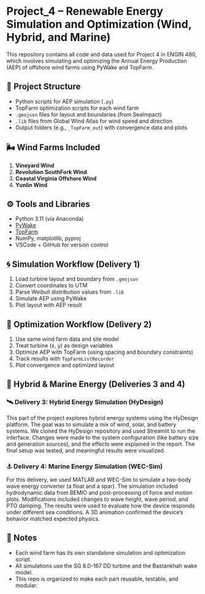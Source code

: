 # Project_4 – Renewable Energy Simulation and Optimization (Wind, Hybrid, and Marine)

This repository contains all code and data used for Project 4 in ENGIN 480, which involves simulating and optimizing the Annual Energy Production (AEP) of offshore wind farms using PyWake and TopFarm.

## 📁 Project Structure

- Python scripts for AEP simulation (`.py`)
- TopFarm optimization scripts for each wind farm
- `.geojson` files for layout and boundaries (from SeaImpact)
- `.lib` files from Global Wind Atlas for wind speed and direction
- Output folders (e.g., `_TopFarm_out`) with convergence data and plots

## 🌬️ Wind Farms Included

1. **Vineyard Wind**
2. **Revolution SouthFork Wind**
3. **Coastal Virginia Offshore Wind**
4. **Yunlin Wind**

## ⚙️ Tools and Libraries

- Python 3.11 (via Anaconda)
- [PyWake](https://github.com/TopFarm/PyWake)
- [TopFarm](https://github.com/TopFarm/TopFarm2)
- NumPy, matplotlib, pyproj
- VSCode + GitHub for version control

## 🌀 Simulation Workflow (Delivery 1)

1. Load turbine layout and boundary from `.geojson`
2. Convert coordinates to UTM
3. Parse Weibull distribution values from `.lib`
4. Simulate AEP using PyWake
5. Plot layout with AEP result

## 🔧 Optimization Workflow (Delivery 2)

1. Use same wind farm data and site model
2. Treat turbine (x, y) as design variables
3. Optimize AEP with TopFarm (using spacing and boundary constraints)
4. Track results with `TopFarmListRecorder`
5. Plot convergence and optimized layout

## 🌊 Hybrid & Marine Energy (Deliveries 3 and 4)

### 🛰️ Delivery 3: Hybrid Energy Simulation (HyDesign)

This part of the project explores hybrid energy systems using the HyDesign platform. The goal was to simulate a mix of wind, solar, and battery systems. We cloned the HyDesign repository and used Streamlit to run the interface. Changes were made to the system configuration (like battery size and generation sources), and the effects were explained in the report. The final setup was tested, and meaningful results were visualized.

### ⚓ Delivery 4: Marine Energy Simulation (WEC-Sim)

For this delivery, we used MATLAB and WEC-Sim to simulate a two-body wave energy converter (a float and a spar). The simulation included hydrodynamic data from BEMIO and post-processing of force and motion plots. Modifications included changes to wave height, wave period, and PTO damping. The results were used to evaluate how the device responds under different sea conditions. A 3D animation confirmed the device’s behavior matched expected physics.


## 📌 Notes

- Each wind farm has its own standalone simulation and optimization script.
- All simulations use the SG 8.0-167 DD turbine and the Bastankhah wake model.
- This repo is organized to make each part reusable, testable, and modular.
